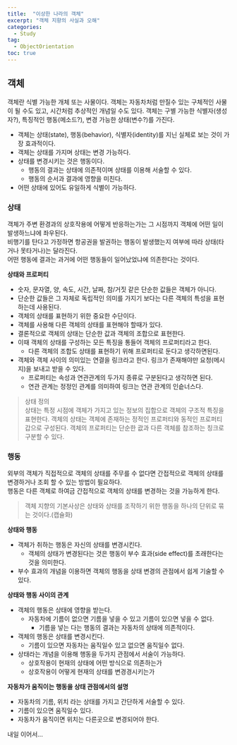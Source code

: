 ```yaml
---
title:  "이상한 나라의 객체"
excerpt: "객체 지향의 사실과 오해"
categories:
  - Study
tag:
  - ObjectOrientation
toc: true
---
```


## 객체 
객체란 식별 가능한 개체 또는 사물이다. 객체는 자동차처럼 만질수 있는 구체적인 사물이 될 수도 있고, 시간처럼 추상적인 개념일 수도 있다. 객체는 구별 가능한 식별자(생성자?), 특징적인 행동(메소드?), 변경 가능한 상태(변수?)를 가진다.

- 객체는 상태(state), 행동(behavior), 식별자(identity)를 지닌 실체로 보는 것이 가장 효과적이다.
- 객체는 상태를 가지며 상태는 변경 가능하다.
- 상태를 변경시키는 것은 행동이다.
  * 행동의 결과는 상태에 의존적이며 상태를 이용해 서술할 수 있다.
  * 행동의 순서과 결과에 영향을 미친다.
- 어떤 상태에 있어도 유일하게 식별이 가능하다.


### 상태
객체가 주변 환경과의 상호작용에 어떻게 반응하는가는 그 시점까지 객체에 어떤 일이 발생하느냐에 좌우된다.  
비행기를 탄다고 가정하면 항공권을 발권하는 행동이 발생했는지 여부에 따라 상태(타거나 못타거나)는 달라진다.   
어떤 행동에 결과는 과거에 어떤 행동들이 일어났었냐에 의존한다는 것이다.

**상태와 프로퍼티**
- 숫자, 문자열, 양, 속도, 시간, 날짜, 참/거짓 같은 단순한 값들은 객체가 아니다. 
- 단순한 값들은 그 자체로 독립적인 의미를 가지기 보다는 다른 객체의 특성을 표현하는데 사용된다.
- 객체의 상태를 표현하기 위한 중요한 수단이다.
- 객체를 사용해 다른 객체의 상태를 표현해야 할때가 있다.
- 결론적으로 객체의 상태는 단순한 값과 객체의 조합으로 표현한다.
- 이때 객체의 상태를 구성하는 모든 특징을 통들어 객체의 프로퍼티라고 한다.
  * 다른 객체의 조합도 상태를 표현하기 위해 프로퍼티로 둔다고 생각하면된다.
- 객체와 객체 사이의 의미있는 연결을 링크라고 한다. 링크가 존재해야만 요청(메시지)을 보내고 받을 수 있다.
  * 프로퍼티는 속성과 연관관계의 두가지 종류로 구분된다고 생각하면 된다.
  * 연관 관계는 정정인 관계를 의미하여 링크는 연관 관계의 인슽너스다.

>상태 정의  
>상태는 특정 시점에 객체가 가지고 있는 정보의 집합으로 객체의 구조적 특징을 표현한다. 객체의 상태는 객체에 존재하는 정적인 프로퍼티와 동적인 프로퍼티 갑으로 구성된다. 객체의 프로퍼티는 단순한 괎과 다른 객체를 참조하는 칭크로 구분할 수 있다.


### 행동
외부의 객체가 직접적으로 객체의 상태를 주무를 수 없다면 간접적으로 객체의 상태를 변경하거나 조회 할 수 있는 방법이 필요하다.  
행동은 다른 객체로 하여금 간접적으로 객체의 상태를 변경하는 것을 가능하게 한다.

>객체 지향의 기본사상은 상태와 상태를 조작하기 위한 행동을 하나의 단위로 묶는 것이다.(캡슐화)

**상태와 행동**  
- 객체가 취하는 행동은 자신의 상태를 변경시킨다.
  * 객체의 상태가 변경된다는 것은 행동이 부수 효과(side effect)를 초래한다는 것을 의미한다.
- 부수 효과의 개념을 이용하면 객체의 행동을 상태 변경의 관점에서 쉽게 기술할 수 있다.


**상태와 행동 사이의 관계**
- 객체의 행동은 상태에 영향을 받는다.
  * 자동차에 기름이 없으면 기름을 넣을 수 있고 기름이 있으면 넣을 수 없다.
    * 기름을 넣는 다는 행동의 결과는 자동차의 상태에 의존적이다.
- 객체의 행동은 상태를 변경시킨다.
  * 기름이 있으면 자동차는 움직일수 있고 없으면 움직일수 없다.
- 상태라는 개념을 이용해 행동을 두가지 관점에서 서술이 가능하다.
  * 상호작용이 현재의 상태에 어떤 방식으로 의존하는가
  * 상호작용이 어떻게 현재의 상태를 변경경시키는가

**자동차가 움직이는 행동을 상태 관점에서의 설명**
- 자동차의 기름, 위치 라는 상태를 가지고 간단하게 서술할 수 있다.
- 기름이 있으면 움직일수 있다.
- 자동차가 움직이면 위치는 다른곳으로 변경되어야 한다.

내일 이어서...


